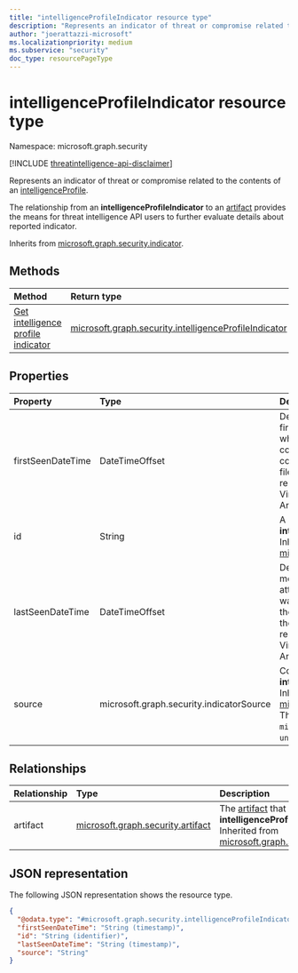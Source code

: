 ```yaml
---
title: "intelligenceProfileIndicator resource type"
description: "Represents an indicator of threat or compromise related to the contents of an intelligenceProfile."
author: "joerattazzi-microsoft"
ms.localizationpriority: medium
ms.subservice: "security"
doc_type: resourcePageType
---
```


# intelligenceProfileIndicator resource type

Namespace: microsoft.graph.security

[!INCLUDE [threatintelligence-api-disclaimer](../../includes/threatintelligence-api-disclaimer.md)]

Represents an indicator of threat or compromise related to the contents of an [intelligenceProfile](../resources/security-intelligenceprofile.md).

The relationship from an **intelligenceProfileIndicator** to an [artifact](../resources/security-artifact.md) provides the means for threat intelligence API users to further evaluate details about reported indicator.

Inherits from [microsoft.graph.security.indicator](../resources/security-indicator.md).

## Methods

| Method                                                                                  | Return type                                                                                                    | Description                                                                                                                                                       |
| :-------------------------------------------------------------------------------------- | :------------------------------------------------------------------------------------------------------------- | :---------------------------------------------------------------------------------------------------------------------------------------------------------------- |
| [Get intelligence profile indicator](../api/security-intelligenceprofileindicator-get.md) | [microsoft.graph.security.intelligenceProfileIndicator](../resources/security-intelligenceprofileindicator.md) | Read the properties and relationships of a [microsoft.graph.security.intelligenceProfileIndicator](../resources/security-intelligenceprofileindicator.md) object. |

## Properties

| Property          | Type                                     | Description                                                                                                                                                                                                                                                                               |
| :---------------- | :--------------------------------------- | :---------------------------------------------------------------------------------------------------------------------------------------------------------------------------------------------------------------------------------------------------------------------------------------- |
| firstSeenDateTime | DateTimeOffset                           | Designate when an artifact was first used actively in an attack, when a particular sample was compiled, or if neither of those could be ascertained when the file was first seen in public repositories (for example, VirusTotal, ANY.RUN, Hybrid Analysis) or reported publicly.         |
| id                | String                                   | A system generated ID for this **intelligenceProfileIndicator**. Inherited from [microsoft.graph.security.indicator](../resources/security-indicator.md).                                                                                                                                 |
| lastSeenDateTime  | DateTimeOffset                           | Designate when an artifact was most recently used actively in an attack, when a particular sample was compiled, or if neither of those could be ascertained when the file was first seen in public repositories (for example, VirusTotal, ANY.RUN, Hybrid Analysis) or reported publicly. |
| source            | microsoft.graph.security.indicatorSource | Communicates the source of this **intelligenceProfileIndicator**. Inherited from [microsoft.graph.security.indicator](../resources/security-indicator.md). The possible values are: `microsoft`, `osint`, `public`, `unknownFutureValue`.                                                 |

## Relationships

| Relationship | Type                                                                   | Description                                                                                                                                                                                           |
| :----------- | :--------------------------------------------------------------------- | :---------------------------------------------------------------------------------------------------------------------------------------------------------------------------------------------------- |
| artifact     | [microsoft.graph.security.artifact](../resources/security-artifact.md) | The [artifact](../resources/security-artifact.md) that is reported in this **intelligenceProfileIndicator**. Inherited from [microsoft.graph.security.indicator](../resources/security-indicator.md). |

## JSON representation

The following JSON representation shows the resource type.

<!-- {
  "blockType": "resource",
  "keyProperty": "id",
  "@odata.type": "microsoft.graph.security.intelligenceProfileIndicator",
  "baseType": "microsoft.graph.security.indicator",
  "openType": false
}
-->

```json
{
  "@odata.type": "#microsoft.graph.security.intelligenceProfileIndicator",
  "firstSeenDateTime": "String (timestamp)",
  "id": "String (identifier)",
  "lastSeenDateTime": "String (timestamp)",
  "source": "String"
}
```
